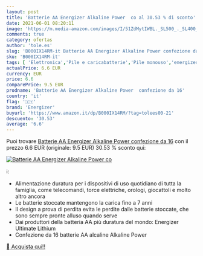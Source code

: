 ```yaml
---
layout: post
title: 'Batterie AA Energizer Alkaline Power  co al 30.53 % di sconto'
date: 2021-06-01 08:20:11
image: 'https://m.media-amazon.com/images/I/51ZdMytIWBL._SL500_._SL400_.jpg'
comments: true
category: ofertas
author: 'tole.es'
slug: 'B000IX14RM-it Batterie AA Energizer Alkaline Power confezione da 16'
sku: 'B000IX14RM-it'
tags: [ 'Elettronica','Pile e caricabatterie','Pile monouso','energizer', ]
actualPrice: 6.6 EUR
currency: EUR
price: 6.6
comparePrice: 9.5 EUR
prodname: 'Batterie AA Energizer Alkaline Power  confezione da 16'
country: 'it'
flag: '🇮🇹'
brand: 'Energizer'
buyurl: 'https://www.amazon.it/dp/B000IX14RM/?tag=tolees00-21'
descuento: '30.53'
average: '6.6'
---
```


Puoi trovare [Batterie AA Energizer Alkaline Power  confezione da 16](https://www.amazon.it/dp/B000IX14RM/?tag=tolees00-21) con il prezzo 6.6 EUR (originale: 9.5 EUR) 30.53 % sconto qui:

[![Batterie AA Energizer Alkaline Power  co](https://m.media-amazon.com/images/I/51ZdMytIWBL._SL500_._SL400_.jpg)](https://www.amazon.it/dp/B000IX14RM/?tag=tolees00-21)

ℹ️:

- Alimentazione duratura per i dispositivi di uso quotidiano di tutta la famiglia, come telecomandi, torce elettriche, orologi, giocattoli e molto altro ancora
- Le batterie stoccate mantengono la carica fino a 7 anni
- Il design a prova di perdita evita le perdite dalle batterie stoccate, che sono sempre pronte alluso quando serve
- Dai produttori della batteria AA più duratura del mondo: Energizer Ultimate Lithium
- Confezione da 16 batterie AA alcaline Alkaline Power

[🛒 Acquista qui!!](https://www.amazon.it/dp/B000IX14RM/?tag=tolees00-21)
